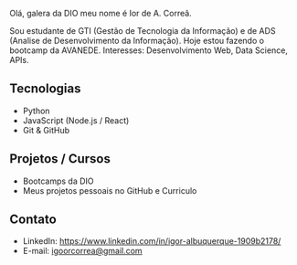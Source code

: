 Olá, galera da DIO meu nome é Ior de A. Correâ.

Sou estudante de GTI (Gestão de Tecnologia da Informação) e de ADS (Analise de Desenvolvimento da Informação).
Hoje estou fazendo o bootcamp da AVANEDE.
Interesses: Desenvolvimento Web, Data Science, APIs.

## Tecnologias
- Python
- JavaScript (Node.js / React)
- Git & GitHub
## Projetos / Cursos
- Bootcamps da DIO
- Meus projetos pessoais no GitHub e Curriculo 
## Contato
- LinkedIn: https://www.linkedin.com/in/igor-albuquerque-1909b2178/
- E-mail: igoorcorrea@gmail.com
